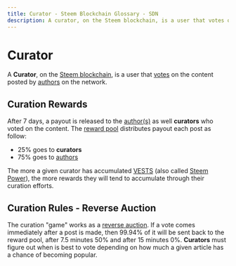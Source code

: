 ```yaml
---
title: Curator - Steem Blockchain Glossary - SDN
description: A curator, on the Steem blockchain, is a user that votes on the content posted by authors on the network. For more information about curators and curation, visit the Steem Documentation Network. 
---
```

# Curator

A **Curator**, on the [Steem blockchain](/glossary/steem-blockchain.md), is a user that [votes](/glossary/voting.md) on the content posted by [authors](/glossary/author.md) on the network.

## Curation Rewards

After 7 days, a payout is released to the [author(s)](/glossary/author.md) as well **curators** who voted on the content. The [reward pool](/glossary/reward-pool.md) distributes payout each post as follow:

- 25% goes to **curators**
- 75% goes to [authors](/glossary/author.md)

The more a given curator has accumulated [VESTS](/glossary/vests.md) (also called [Steem Power](/glossary/steem-power.md)), the more rewards they will tend to accumulate through their curation efforts. 

## Curation Rules - Reverse Auction

The curation "game" works as a [reverse auction](/glossary/reverse-auction.md). If a vote comes immediately after a post is made, then 99.94% of it will be sent back to the reward pool, after 7.5 minutes 50% and after 15 minutes 0%. **Curators** must figure out when is best to vote depending on how much a given article has a chance of becoming popular.

